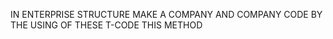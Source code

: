IN ENTERPRISE STRUCTURE  MAKE A COMPANY AND COMPANY CODE BY THE USING OF  THESE T-CODE THIS METHOD 

